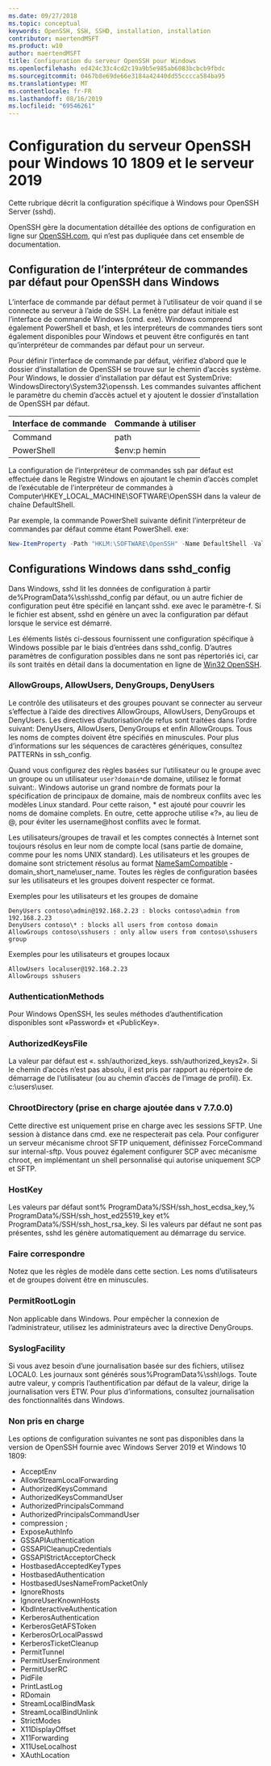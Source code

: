 ```yaml
---
ms.date: 09/27/2018
ms.topic: conceptual
keywords: OpenSSH, SSH, SSHD, installation, installation
contributor: maertendMSFT
ms.product: w10
author: maertendMSFT
title: Configuration du serveur OpenSSH pour Windows
ms.openlocfilehash: ed424c33c4cd2c19a9b5e985ab6083bcbcb9fbdc
ms.sourcegitcommit: 0467b8e69de66e3184a42440dd55cccca584ba95
ms.translationtype: MT
ms.contentlocale: fr-FR
ms.lasthandoff: 08/16/2019
ms.locfileid: "69546261"
---
```

# <a name="openssh-server-configuration-for-windows-10-1809-and-server-2019"></a>Configuration du serveur OpenSSH pour Windows 10 1809 et le serveur 2019

Cette rubrique décrit la configuration spécifique à Windows pour OpenSSH Server (sshd). 

OpenSSH gère la documentation détaillée des options de configuration en ligne sur [OpenSSH.com](https://www.openssh.com/manual.html), qui n’est pas dupliquée dans cet ensemble de documentation. 

## <a name="configuring-the-default-shell-for-openssh-in-windows"></a>Configuration de l’interpréteur de commandes par défaut pour OpenSSH dans Windows

L’interface de commande par défaut permet à l’utilisateur de voir quand il se connecte au serveur à l’aide de SSH. La fenêtre par défaut initiale est l’interface de commande Windows (cmd. exe). Windows comprend également PowerShell et bash, et les interpréteurs de commandes tiers sont également disponibles pour Windows et peuvent être configurés en tant qu’interpréteur de commandes par défaut pour un serveur.

Pour définir l’interface de commande par défaut, vérifiez d’abord que le dossier d’installation de OpenSSH se trouve sur le chemin d’accès système. Pour Windows, le dossier d’installation par défaut est SystemDrive: WindowsDirectory\System32\openssh. Les commandes suivantes affichent le paramètre du chemin d’accès actuel et y ajoutent le dossier d’installation de OpenSSH par défaut. 

Interface de commande | Commande à utiliser
------------- | -------------- 
Command | path
PowerShell | $env:p hemin

La configuration de l’interpréteur de commandes ssh par défaut est effectuée dans le Registre Windows en ajoutant le chemin d’accès complet de l’exécutable de l’interpréteur de commandes à Computer\HKEY_LOCAL_MACHINE\SOFTWARE\OpenSSH dans la valeur de chaîne DefaultShell. 

Par exemple, la commande PowerShell suivante définit l’interpréteur de commandes par défaut comme étant PowerShell. exe:

```powershell
New-ItemProperty -Path "HKLM:\SOFTWARE\OpenSSH" -Name DefaultShell -Value "C:\Windows\System32\WindowsPowerShell\v1.0\powershell.exe" -PropertyType String -Force
```

## <a name="windows-configurations-in-sshd_config"></a>Configurations Windows dans sshd_config 

Dans Windows, sshd lit les données de configuration à partir de%ProgramData%\ssh\sshd_config par défaut, ou un autre fichier de configuration peut être spécifié en lançant sshd. exe avec le paramètre-f.
Si le fichier est absent, sshd en génère un avec la configuration par défaut lorsque le service est démarré.

Les éléments listés ci-dessous fournissent une configuration spécifique à Windows possible par le biais d’entrées dans sshd_config. D’autres paramètres de configuration possibles dans ne sont pas répertoriés ici, car ils sont traités en détail dans la documentation en ligne de [Win32 OpenSSH](https://github.com/powershell/win32-openssh/wiki). 


### <a name="allowgroups-allowusers-denygroups-denyusers"></a>AllowGroups, AllowUsers, DenyGroups, DenyUsers 

Le contrôle des utilisateurs et des groupes pouvant se connecter au serveur s’effectue à l’aide des directives AllowGroups, AllowUsers, DenyGroups et DenyUsers. Les directives d’autorisation/de refus sont traitées dans l’ordre suivant: DenyUsers, AllowUsers, DenyGroups et enfin AllowGroups. Tous les noms de comptes doivent être spécifiés en minuscules. Pour plus d’informations sur les séquences de caractères génériques, consultez PATTERNs in ssh_config.

Quand vous configurez des règles basées sur l’utilisateur ou le groupe avec un groupe ou un utilisateur ``` user?domain* ```de domaine, utilisez le format suivant:.
Windows autorise un grand nombre de formats pour la spécification de principaux de domaine, mais de nombreux conflits avec les modèles Linux standard. Pour cette raison, * est ajouté pour couvrir les noms de domaine complets. En outre, cette approche utilise «?», au lieu de @, pour éviter les username@host conflits avec le format. 

Les utilisateurs/groupes de travail et les comptes connectés à Internet sont toujours résolus en leur nom de compte local (sans partie de domaine, comme pour les noms UNIX standard). Les utilisateurs et les groupes de domaine sont strictement résolus au format [NameSamCompatible](https://docs.microsoft.com/windows/desktop/api/secext/ne-secext-extended_name_format) -domain_short_name\user_name. Toutes les règles de configuration basées sur les utilisateurs et les groupes doivent respecter ce format.

Exemples pour les utilisateurs et les groupes de domaine 

```
DenyUsers contoso\admin@192.168.2.23 : blocks contoso\admin from 192.168.2.23
DenyUsers contoso\* : blocks all users from contoso domain
AllowGroups contoso\sshusers : only allow users from contoso\sshusers group
```

Exemples pour les utilisateurs et groupes locaux 

```
AllowUsers localuser@192.168.2.23
AllowGroups sshusers
```

### <a name="authenticationmethods"></a>AuthenticationMethods 

Pour Windows OpenSSH, les seules méthodes d’authentification disponibles sont «Password» et «PublicKey».

### <a name="authorizedkeysfile"></a>AuthorizedKeysFile 

La valeur par défaut est «. ssh/authorized_keys. ssh/authorized_keys2». Si le chemin d’accès n’est pas absolu, il est pris par rapport au répertoire de démarrage de l’utilisateur (ou au chemin d’accès de l’image de profil). Ex. c:\users\user.

### <a name="chrootdirectory-support-added-in-v7700"></a>ChrootDirectory (prise en charge ajoutée dans v 7.7.0.0)

Cette directive est uniquement prise en charge avec les sessions SFTP. Une session à distance dans cmd. exe ne respecterait pas cela. Pour configurer un serveur mécanisme chroot SFTP uniquement, définissez ForceCommand sur internal-sftp. Vous pouvez également configurer SCP avec mécanisme chroot, en implémentant un shell personnalisé qui autorise uniquement SCP et SFTP.

### <a name="hostkey"></a>HostKey

Les valeurs par défaut sont% ProgramData%/SSH/ssh_host_ecdsa_key,% ProgramData%/SSH/ssh_host_ed25519_key et% ProgramData%/SSH/ssh_host_rsa_key. Si les valeurs par défaut ne sont pas présentes, sshd les génère automatiquement au démarrage du service.

### <a name="match"></a>Faire correspondre

Notez que les règles de modèle dans cette section. Les noms d’utilisateurs et de groupes doivent être en minuscules.

### <a name="permitrootlogin"></a>PermitRootLogin

Non applicable dans Windows. Pour empêcher la connexion de l’administrateur, utilisez les administrateurs avec la directive DenyGroups.

### <a name="syslogfacility"></a>SyslogFacility

Si vous avez besoin d’une journalisation basée sur des fichiers, utilisez LOCAL0. Les journaux sont générés sous%ProgramData%\ssh\logs.
Toute autre valeur, y compris l’authentification par défaut de la valeur, dirige la journalisation vers ETW. Pour plus d’informations, consultez journalisation des fonctionnalités dans Windows.

### <a name="not-supported"></a>Non pris en charge 

Les options de configuration suivantes ne sont pas disponibles dans la version de OpenSSH fournie avec Windows Server 2019 et Windows 10 1809:

* AcceptEnv
* AllowStreamLocalForwarding
* AuthorizedKeysCommand
* AuthorizedKeysCommandUser
* AuthorizedPrincipalsCommand
* AuthorizedPrincipalsCommandUser
* compression ;
* ExposeAuthInfo
* GSSAPIAuthentication
* GSSAPICleanupCredentials
* GSSAPIStrictAcceptorCheck
* HostbasedAcceptedKeyTypes
* HostbasedAuthentication
* HostbasedUsesNameFromPacketOnly
* IgnoreRhosts
* IgnoreUserKnownHosts
* KbdInteractiveAuthentication
* KerberosAuthentication
* KerberosGetAFSToken
* KerberosOrLocalPasswd
* KerberosTicketCleanup
* PermitTunnel
* PermitUserEnvironment
* PermitUserRC
* PidFile
* PrintLastLog
* RDomain
* StreamLocalBindMask
* StreamLocalBindUnlink
* StrictModes
* X11DisplayOffset
* X11Forwarding
* X11UseLocalhost
* XAuthLocation

